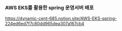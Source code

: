 ### AWS EKS를 활용한 spring 운영서버 배포

https://dynamic-cent-685.notion.site/AWS-EKS-spring-224ed6ed7f7c80dd965dea307a167cb4
